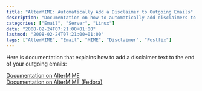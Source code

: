 ```yaml
---
title: "AlterMIME: Automatically Add a Disclaimer to Outgoing Emails"
description: "Documentation on how to automatically add disclaimers to your outgoing emails using AlterMIME"
categories: ["Email", "Server", "Linux"]
date: "2008-02-24T07:21:00+01:00"
lastmod: "2008-02-24T07:21:00+01:00"
tags: ["AlterMIME", "Email", "MIME", "Disclaimer", "Postfix"]
---
```


Here is documentation that explains how to add a disclaimer text to the end of your outgoing emails:

[Documentation on AlterMIME](../../static/pdf/how_to_automatically_add_a_disclaimer_to_outgoing_emails_with_altermime.pdf)  
[Documentation on AlterMIME (Fedora)](../../static/pdf/automatically_add_disclaimers_to_outgoing_emails_with_altermime_on_fedora_8.pdf)
